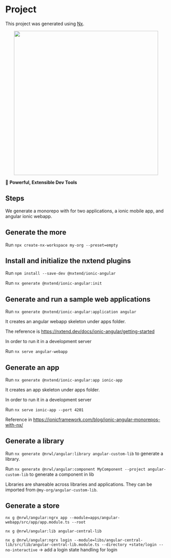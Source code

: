 

# Project

This project was generated using [Nx](https://nx.dev).

<p style="text-align: center;"><img src="https://raw.githubusercontent.com/nrwl/nx/master/images/nx-logo.png" width="450"></p>

🔎 **Powerful, Extensible Dev Tools**

## Steps

We generate a monorepo with for two applications, a ionic mobile app, and angular ionic webapp.

## Generate the more

Run `npx create-nx-workspace my-org --preset=empty`

## Install and initialize the nxtend plugins

Run `npm install --save-dev @nxtend/ionic-angular`

Run `nx generate @nxtend/ionic-angular:init`

## Generate and run a sample web applications

Run `nx generate @nxtend/ionic-angular:application angular`

It creates an angular webapp skeleton under apps folder.

The reference is
https://nxtend.dev/docs/ionic-angular/getting-started

In order to run it in a development server

Run `nx serve angular-webapp`

## Generate an app

Run `nx generate @nxtend/ionic-angular:app ionic-app`

It creates an app skeleton under apps folder.

In order to run it in a development server

Run `nx serve ionic-app --port 4201`

Reference in https://ionicframework.com/blog/ionic-angular-monorepos-with-nx/

## Generate a library

Run `nx generate @nrwl/angular:library angular-custom-lib` to generate a library.

Run `nx generate @nrwl/angular:component MyComponent --project angular-custom-lib` to generate a component in lib

Libraries are shareable across libraries and applications. They can be imported from `@my-org/angular-custom-lib`.

## Generate a store

`nx g @nrwl/angular:ngrx app --module=apps/angular-webapp/src/app/app.module.ts --root`

`nx g @nrwl/angular:lib angular-central-lib`

`nx g @nrwl/angular:ngrx login --module=libs/angular-central-lib/src/lib/angular-central-lib.module.ts --directory +state/login --no-interactive` -> add a login state handling for login 

